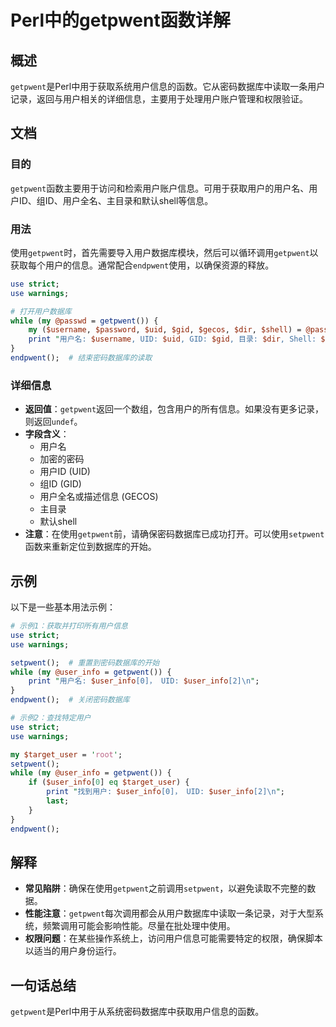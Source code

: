 <!--
Meta Description: # Perl中的getpwent函数详解 ## 概述 `getpwent`是Perl中用于获取系统用户信息的函数。它从密码数据库中读取一条用户记录，返回与用户相关的详细信息，主要用于处理用户账户管理和权限验证。 ## 文档 ### 目的 `getpwent`函数主要用于访问和检索用户账户信息。可用于...
Meta Keywords: getpwent, user_info, use, uid, endpwent
-->

# Perl中的getpwent函数详解

## 概述
`getpwent`是Perl中用于获取系统用户信息的函数。它从密码数据库中读取一条用户记录，返回与用户相关的详细信息，主要用于处理用户账户管理和权限验证。

## 文档
### 目的
`getpwent`函数主要用于访问和检索用户账户信息。可用于获取用户的用户名、用户ID、组ID、用户全名、主目录和默认shell等信息。

### 用法
使用`getpwent`时，首先需要导入用户数据库模块，然后可以循环调用`getpwent`以获取每个用户的信息。通常配合`endpwent`使用，以确保资源的释放。

```perl
use strict;
use warnings;

# 打开用户数据库
while (my @passwd = getpwent()) {
    my ($username, $password, $uid, $gid, $gecos, $dir, $shell) = @passwd;
    print "用户名: $username, UID: $uid, GID: $gid, 目录: $dir, Shell: $shell\n";
}
endpwent();  # 结束密码数据库的读取
```

### 详细信息
- **返回值**：`getpwent`返回一个数组，包含用户的所有信息。如果没有更多记录，则返回`undef`。
- **字段含义**：
  - 用户名
  - 加密的密码
  - 用户ID (UID)
  - 组ID (GID)
  - 用户全名或描述信息 (GECOS)
  - 主目录
  - 默认shell
- **注意**：在使用`getpwent`前，请确保密码数据库已成功打开。可以使用`setpwent`函数来重新定位到数据库的开始。

## 示例
以下是一些基本用法示例：

```perl
# 示例1：获取并打印所有用户信息
use strict;
use warnings;

setpwent();  # 重置到密码数据库的开始
while (my @user_info = getpwent()) {
    print "用户名: $user_info[0]， UID: $user_info[2]\n";
}
endpwent();  # 关闭密码数据库
```

```perl
# 示例2：查找特定用户
use strict;
use warnings;

my $target_user = 'root';
setpwent();
while (my @user_info = getpwent()) {
    if ($user_info[0] eq $target_user) {
        print "找到用户: $user_info[0]， UID: $user_info[2]\n";
        last;
    }
}
endpwent();
```

## 解释
- **常见陷阱**：确保在使用`getpwent`之前调用`setpwent`，以避免读取不完整的数据。
- **性能注意**：`getpwent`每次调用都会从用户数据库中读取一条记录，对于大型系统，频繁调用可能会影响性能。尽量在批处理中使用。
- **权限问题**：在某些操作系统上，访问用户信息可能需要特定的权限，确保脚本以适当的用户身份运行。

## 一句话总结
`getpwent`是Perl中用于从系统密码数据库中获取用户信息的函数。